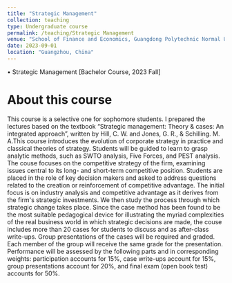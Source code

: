```yaml
---
title: "Strategic Management"
collection: teaching
type: Undergraduate course
permalink: /teaching/Strategic Management
venue: "School of Finance and Economics, Guangdong Polytechnic Normal University"
date: 2023-09-01
location: "Guangzhou, China"
---
```

•	Strategic Management [Bachelor Course, 2023 Fall]

About this course
======
This course is a selective one for sophomore students. I prepared the lectures based on the textbook “Strategic management: Theory & cases: An integrated approach”, written by Hill, C. W. and Jones, G. R., & Schilling. M. A.This course introduces the evolution of corporate strategy in practice and classical theories of strategy. Students will be guided to learn to grasp analytic methods, such as SWTO analysis, Five Forces, and PEST analysis. The couse focuses on the competitive strategy of the firm, examining issues central to its long- and short-term competitive position. Students are placed in the role of key decision makers and asked to address questions related to the creation or reinforcement of competitive advantage.  The initial focus is on industry analysis and competitive advantage as it derives from the firm's strategic investments. We then study the process through which strategic change takes place. Since the case method has been found to be the most suitable pedagogical device for illustrating the myriad complexities of the real business world in which strategic decisions are made, the couse includes more than 20 cases for students to discuss and as after-class write-ups. Group presentations of the cases will be required and graded. Each member of the group will receive the same grade for the presentation. Performance will be assessed by the following parts and in corresponding weights: participation accounts for 15%, case write-ups account for 15%, group presentations account for 20%, and final exam (open book test) accounts for 50%.

